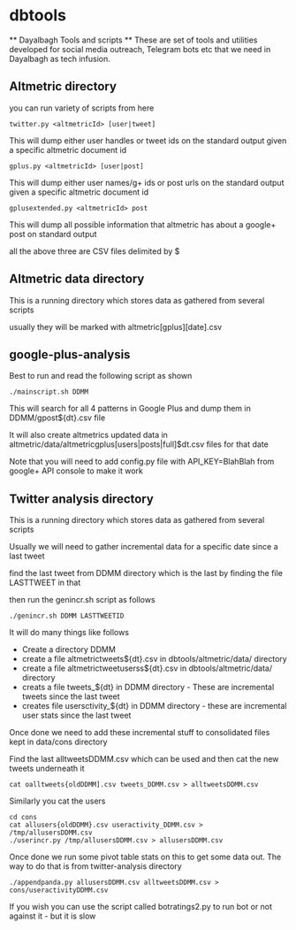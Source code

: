 # dbtools

** Dayalbagh Tools and scripts **
These are set of tools and utilities developed for social media outreach, Telegram bots etc that we need in Dayalbagh as tech infusion.

## Altmetric directory

you can run variety of scripts from here

````
twitter.py <altmetricId> [user|tweet] 
````
This will dump either user handles or tweet ids on the standard output given a specific altmetric document id


````
gplus.py <altmetricId> [user|post] 
````
This will dump either user names/g+ ids or post urls on the standard output given a specific altmetric document id


````
gplusextended.py <altmetricId> post 
````
This will dump all possible information that altmetric has about a google+ post on standard output


all the above three are CSV files delimited by $


## Altmetric data directory

This is a running directory which stores data as gathered from several scripts 

usually they will be marked with altmetric[gplus][date].csv 

## google-plus-analysis

Best to run and read the following script as shown

````
./mainscript.sh DDMM 
````

This will search for all 4 patterns in Google Plus and dump them in DDMM/gpost${dt}.csv file 

It will also create altmetrics updated data in altmetric/data/altmetricgplus[users|posts|full]$dt.csv files for that date


Note that you will need to add config.py file with API_KEY=BlahBlah from google+ API console to make it work


## Twitter analysis directory

This is a running directory which stores data as gathered from several scripts

Usually we will need to gather incremental data for a specific date since a last tweet

find the last tweet from DDMM directory which is the last by finding the file LASTTWEET in that

then run the genincr.sh script as follows

````
./genincr.sh DDMM LASTTWEETID
````

It will do many things like follows
* Create a directory DDMM 
* create a file  altmetrictweets${dt}.csv in dbtools/altmetric/data/ directory
* create a file  altmetrictweetuserss${dt}.csv in dbtools/altmetric/data/ directory
* creats a file  tweets_${dt} in DDMM directory - These are incremental tweets since the last tweet
* creates  file  usersctivity_${dt} in DDMM directory - these are incremental user stats since the last tweet

Once done we need to add these incremental stuff to consolidated files kept in data/cons directory

Find the last alltweetsDDMM.csv which can be used and then cat the new tweets underneath it

````
cat oalltweets{oldDDMM].csv tweets_DDMM.csv > alltweetsDDMM.csv
````

Similarly you cat the users 

````
cd cons
cat allusers{oldDDMM}.csv useractivity_DDMM.csv > /tmp/allusersDDMM.csv
./userincr.py /tmp/allusersDDMM.csv > allusersDDMM.csv
````

Once done we run some pivot table stats on this to get some data out. The way to do that is from twitter-analysis directory

````
./appendpanda.py allusersDDMM.csv alltweetsDDMM.csv > cons/useractivityDDMM.csv
````

If you wish you can use the script called botratings2.py to run bot or not against it - but it is slow

